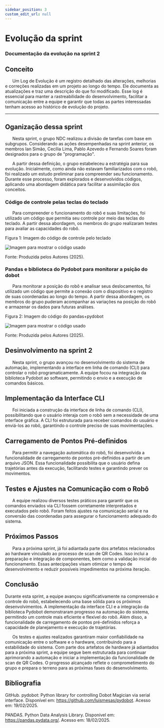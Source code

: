 ```yaml
---
sidebar_position: 3
custom_edit_url: null
---
```


# Evolução da sprint
### Documentação da evolução na sprint 2

## Conceito

&nbsp;&nbsp;&nbsp;&nbsp;&nbsp; Um Log de Evolução é um registro detalhado das alterações, melhorias e correções realizadas em um projeto ao longo do tempo. Ele documenta as atualizações e traz uma descrição do que foi modificado. Esse log é essencial para manter a rastreabilidade do desenvolvimento, facilitar a comunicação entre a equipe e garantir que todas as partes interessadas tenham acesso ao histórico de evolução do projeto.

---

## Oganização dessa sprint

&nbsp;&nbsp;&nbsp;&nbsp;&nbsp; Nesta sprint, o grupo NDC realizou a divisão de tarefas com base em subgrupos. Considerando as ações desempenhadas na sprint anterior, os membros Ian Simão, Cecília Lima, Pablo Azevedo e Fernando Soares foram designados para o grupo de "programação".

&nbsp;&nbsp;&nbsp;&nbsp;&nbsp; A partir dessa definição, o grupo estabeleceu a estratégia para sua evolução. Inicialmente, como ainda não estavam familiarizados com o robô, foi realizado um estudo preliminar para compreender seu funcionamento. Durante esse processo, foram explorados e desenvolvidos códigos, aplicando uma abordagem didática para facilitar a assimilação dos conceitos.

### Código de controle pelas teclas do teclado

&nbsp;&nbsp;&nbsp;&nbsp;&nbsp; Para compreender o funcionamento do robô e suas limitações, foi utilizado um código que permitia seu controle por meio das teclas do teclado. A partir dessa abordagem, os membros do grupo realizaram testes para avaliar as capacidades do robô.

<p style={{textAlign: 'center'}}>Figura 1: Imagem do código de controle pelo teclado</p>
<div style={{margin: 25}}>
    <div style={{textAlign: 'center'}}>
        <img src={require("../../../../media/codigo/codeteclado.png").default} style={{width: 800}} alt="Imagem para mostrar o código usado" />
        <br />
    </div>
</div>
<p style={{textAlign: 'center'}}>Fonte: Produzida pelos Autores (2025). </p>

### Pandas e biblioteca do Pydobot para monitorar a psição do dobot

&nbsp;&nbsp;&nbsp;&nbsp;&nbsp; Para monitorar a posição do robô e analisar seus deslocamentos, foi utilizado um código que permite a conexão com o dispositivo e o registro de suas coordenadas ao longo do tempo. A partir dessa abordagem, os membros do grupo puderam acompanhar as variações na posição do robô e armazenar os dados para futuras análises.

<p style={{textAlign: 'center'}}>Figura 2: Imagem do código do pandas+pydobot</p>
<div style={{margin: 25}}>
    <div style={{textAlign: 'center'}}>
        <img src={require("../../../../media/codigo/codeposi.png").default} style={{width: 800}} alt="Imagem para mostrar o código usado" />
        <br />
    </div>
</div>
<p style={{textAlign: 'center'}}>Fonte: Produzida pelos Autores (2025). </p>

## Desinvolvimento na sprint 2 

&nbsp;&nbsp;&nbsp;&nbsp;&nbsp; Nesta sprint, o grupo avançou no desenvolvimento do sistema de automação, implementando a interface em linha de comando (CLI) para controlar o robô programaticamente. A equipe focou na integração da biblioteca Pydobot ao software, permitindo o envio e a execução de comandos básicos.

## Implementação da Interface CLI 

&nbsp;&nbsp;&nbsp;&nbsp;&nbsp; Foi iniciada a construção da interface de linha de comando (CLI), possibilitando que o usuário interaja com o robô sem a necessidade de uma interface gráfica. A CLI foi estruturada para receber comandos do usuário e enviá-los ao robô, garantindo o controle preciso de suas movimentações.

## Carregamento de Pontos Pré-definidos

&nbsp;&nbsp;&nbsp;&nbsp;&nbsp; Para permitir a navegação automática do robô, foi desenvolvida a funcionalidade de carregamento de pontos pré-definidos a partir de um arquivo JSON. Essa funcionalidade possibilita que o usuário defina trajetórias antes da execução, facilitando testes e garantindo prever os movimentos.

## Testes e Ajustes na Comunicação com o Robô

&nbsp;&nbsp;&nbsp;&nbsp;&nbsp; A equipe realizou diversos testes práticos para garantir que os comandos enviados via CLI fossem corretamente interpretados e executados pelo robô. Foram feitos ajustes na comunicação serial e na conversão das coordenadas para assegurar o funcionamento adequado do sistema.

## Próximos Passos

&nbsp;&nbsp;&nbsp;&nbsp;&nbsp; Para a próxima sprint, já foi adiantada parte dos artefatos relacionados ao hardware vinculado ao processo de scan de QR Codes. Isso inclui a preparação e integração de componentes, bem como a validação inicial do funcionamento. Essas antecipações visam otimizar o tempo de desenvolvimento e reduzir possíveis impedimentos na próxima iteração.

## Conclusão

Durante esta sprint, a equipe avançou significativamente na compreensão e controle do robô, estabelecendo uma base sólida para os próximos desenvolvimentos. A implementação da interface CLI e a integração da biblioteca Pydobot demonstraram progresso na automação do sistema, permitindo um controle mais eficiente e flexível do robô. Além disso, a funcionalidade de carregamento de pontos pré-definidos reforça a capacidade de planejamento e execução de trajetórias.

      Os testes e ajustes realizados garantiram maior confiabilidade na comunicação entre o software e o hardware, contribuindo para a estabilidade do sistema. Com parte dos artefatos de hardware já adiantados para a próxima sprint, a equipe segue bem estruturada para continuar aprimorando a automação e iniciar a implementação da funcionalidade de scan de QR Codes. O progresso alcançado reflete o comprometimento do grupo e prepara o terreno para as próximas fases do desenvolvimento.

## Bibliografia

GitHub. pydobot: Python library for controlling Dobot Magician via serial interface. Disponível em: https://github.com/luismesas/pydobot. Acesso em: 19/02/2025.

PANDAS. Python Data Analysis Library. Disponível em: https://pandas.pydata.org/. Acesso em: 18/02/2025.